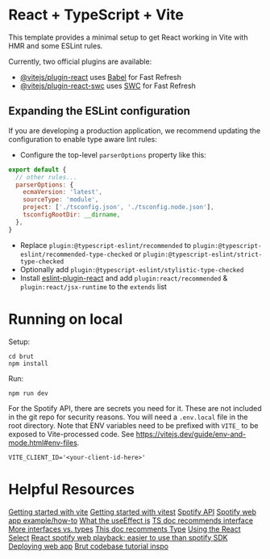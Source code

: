 # React + TypeScript + Vite

This template provides a minimal setup to get React working in Vite with HMR and some ESLint rules.

Currently, two official plugins are available:

- [@vitejs/plugin-react](https://github.com/vitejs/vite-plugin-react/blob/main/packages/plugin-react/README.md) uses [Babel](https://babeljs.io/) for Fast Refresh
- [@vitejs/plugin-react-swc](https://github.com/vitejs/vite-plugin-react-swc) uses [SWC](https://swc.rs/) for Fast Refresh

## Expanding the ESLint configuration

If you are developing a production application, we recommend updating the configuration to enable type aware lint rules:

- Configure the top-level `parserOptions` property like this:

```js
export default {
  // other rules...
  parserOptions: {
    ecmaVersion: 'latest',
    sourceType: 'module',
    project: ['./tsconfig.json', './tsconfig.node.json'],
    tsconfigRootDir: __dirname,
  },
}
```

- Replace `plugin:@typescript-eslint/recommended` to `plugin:@typescript-eslint/recommended-type-checked` or `plugin:@typescript-eslint/strict-type-checked`
- Optionally add `plugin:@typescript-eslint/stylistic-type-checked`
- Install [eslint-plugin-react](https://github.com/jsx-eslint/eslint-plugin-react) and add `plugin:react/recommended` & `plugin:react/jsx-runtime` to the `extends` list

# Running on local

Setup: 
```
cd brut
npm install
```

Run:
```
npm run dev
```

For the Spotify API, there are secrets you need for it. These are not included in the git repo for security reasons.
You will need a `.env.local` file in the root directory. Note that ENV variables need to be prefixed with `VITE_` to be exposed to Vite-processed code. See https://vitejs.dev/guide/env-and-mode.html#env-files. 
```
VITE_CLIENT_ID='<your-client-id-here>'
```

# Helpful Resources
[Getting started with vite](https://vitejs.dev/guide/)
[Getting started with vitest](https://eternaldev.com/blog/testing-a-react-application-with-vitest)
[Spotify API](https://developer.spotify.com/documentation/web-api)
[Spotify web app example/how-to](https://developer.spotify.com/documentation/web-api/howtos/web-app-profile)
[What the useEffect is](https://legacy.reactjs.org/docs/hooks-effect.html)
[TS doc recommends interface](https://www.typescriptlang.org/docs/handbook/2/everyday-types.html#differences-between-type-aliases-and-interfaces)
[More interfaces vs. types](https://www.codecademy.com/learn/learn-typescript/modules/learn-typescript-advanced-object-types/cheatsheet)
[This doc recomments Type](https://www.totaltypescript.com/type-vs-interface-which-should-you-use)
[Using the React Select](https://react-select.com/home)
[React spotify web playback: easier to use than spotify SDK](https://github.com/gilbarbara/react-spotify-web-playback)
[Deploying web app](https://blog.logrocket.com/9-ways-deploy-react-app-free/)
[Brut codebase tutorial inspo](https://github.com/samnixon87/brut)
